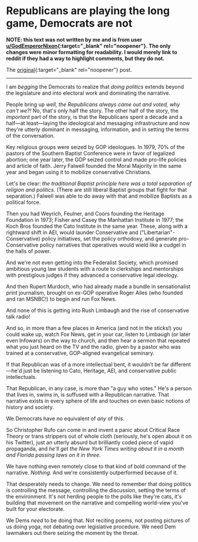 # Republicans are playing the long game, Democrats are not

**NOTE: this text was not written by me and is from user
[u/GodEmperorNixon](https://www.reddit.com/user/GodEmperorNixon){:target="_blank"
rel="noopener"}. The only changes were minor formatting for
readability.  I would merely link to reddit if they had a way to
highlight comments, but they do not.**

The
[original](https://www.reddit.com/r/politics/comments/vm7el9/pelosi_signals_votes_to_codify_key_scotus_rulings/ie0n3ky/){:target="_blank"
rel="noopener"} post.

-------------------------------------------------------------------------------

I am *begging* the Democrats to realize that _doing politics_ extends beyond the legislature and into electoral work and dominating the narrative.

People bring up _well, the Republicans always came out and voted, why can't we?!_ No, that's only half the story. The other half of the story, the *important* part of the story, is that the Republicans spent a decade and a half—at least—laying the ideological and messaging infrastructure and now they're utterly dominant in messaging, information, and in setting the terms of the conversation.

Key religious groups were seized by GOP ideologues. In 1979, 70% of the pastors of the Southern Baptist Conference were in favor of legalized abortion; one year later, the GOP seized control and made pro-life policies and article of faith. Jerry Falwell founded the Moral Majority in the same year and began using it to mobilize conservative Christians. 

Let's be clear: *the traditional Baptist principle here was a total separation of religion and politics.* (There are still liberal Baptist groups that fight for that separation.) Falwell was able to do away with that and mobilize Baptists as a political force.

Then you had Weyrich, Feulner, and Coors founding the Heritage Foundation in 1973; Fisher and Casey the Manhattan Institute in 1977; the Koch Bros founded the Cato Institute in the same year. These, along with a rightward shift in AEI, would launder Conservative and ("Libertarian"-Conservative) policy initiatives, set the policy orthodoxy, and generate pro-Conservative policy narratives that operatives would wield like a cudgel in the halls of power.

And we're not even getting into the Federalist Society, which promised ambitious young law students with a route to clerkships and mentorships with prestigious judges if they advanced a conservative legal ideology.

And then Rupert Murdoch, who had already made a bundle in sensationalist print journalism, brought on ex-GOP operative Roger Ailes (who founded and ran MSNBC!) to begin and run Fox News.

And none of this is getting into Rush Limbaugh and the rise of conservative talk radio! 

And so, in more than a few places in America (and not in the sticks!) you could wake up, watch Fox News, get in your car, listen to Limbaugh (or later even Infowars) on the way to church, and then hear a sermon that repeated what you just heard on the TV and the radio, given by a pastor who was trained at a conservative, GOP-aligned evangelical seminary. 

If that Republican was of a more intellectual bent, it wouldn't be far different —he'd just be listening to Cato, Heritage, AEI, and conservative public intellectuals.

That Republican, in any case, is more than "a guy who votes." He's a person that lives in, swims in, is suffused with a Republican narrative. That narrative exists in every sphere of life and touches on even basic notions of history and society. 

We Democrats have *no* equivalent of *any* of this.

So Christopher Rufo can come in and invent a panic about Critical Race Theory or trans strippers out of whole cloth (seriously, he's open about it on his Twitter), just an utterly absurd but brilliantly coded piece of vapid propaganda, and *he'll get the New York Times writing about it in a month and Florida passing laws on it in three.* 

We have nothing even remotely close to that kind of bold command of the narrative. *Nothing.* And we're consistently outperformed because of it. 

That desperately needs to change. We need to remember that doing politics is controlling the message, controlling the discussion, setting the terms of the environment. It's not herding people to the polls like they're cats, it's building that movement on the narrative and compelling world-view you've built for your electorate.

We Dems *need* to be doing that. Not reciting poems, not posting pictures of us doing yoga, not debating over legislative procedure. We need Dem lawmakers out there seizing the moment by the throat.
